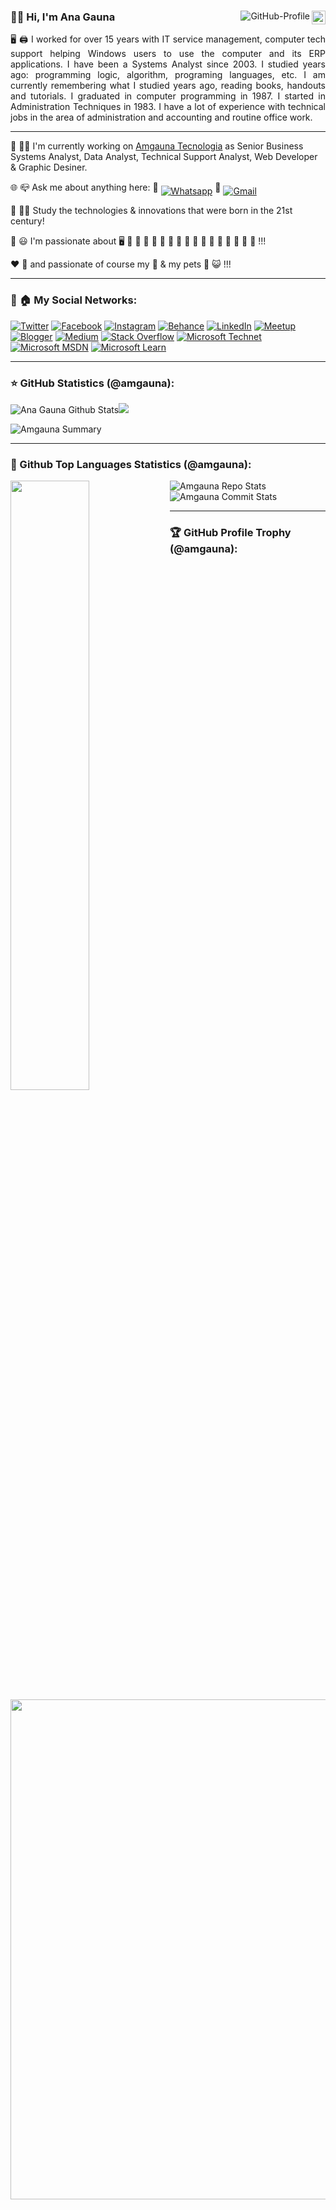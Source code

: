 <div>  
<a href="https://github.com/amgauna"><img src="https://img.shields.io/github/followers/amgauna?label=follow&style=social&link=https://www.github.com/amgauna/" height="22" title="Follow me" align="right" alt="GitHub-Followers"></a> <img src="https://komarev.com/ghpvc/?username=amgauna&label=Profile%20views&color=0e75b6&style=flat-square&color=yellow&link=https://www.github.com/amgauna/" title="Profile views" align="right" alt="GitHub-Profile"/> 

### 👩‍💼 Hi, I'm Ana Gauna 

<p align="justify"> 🖥️ 🖨️ I worked for over 15 years with IT service management, computer tech support helping Windows users to use the computer and its ERP applications. I have been a Systems Analyst since 2003. I studied years ago: programming logic, algorithm, programing languages, etc. I am currently remembering what I studied years ago, reading books, handouts and tutorials. I graduated in computer programming in 1987. I started in Administration Techniques in 1983. I have a lot of experience with technical jobs in the area of administration and accounting and routine office work.</p>

---

💼 👩‍💼 I'm currently working on <a href="https://www.amgauna.com.br/" target="_blank">Amgauna Tecnologia</a> as Senior Business Systems Analyst, Data Analyst, Technical Support Analyst, Web Developer & Graphic Desiner.

🌐 📪 Ask me about anything here:  📱 <a href="https://api.whatsapp.com/send?phone=5521979371230"><img src="https://img.shields.io/badge/-Whatsapp-4CA143?style=flat-square&labelColor=4CA143&logo=whatsapp&logoColor=white" title="Text me" align="middle" alt="Whatsapp"></a>  📧 <a href="mailto:amgauna@gmail.com"><img src="https://img.shields.io/badge/-Gmail-c14438?style=flat-square&logo=Gmail&logoColor=white" title="Send me an email" align="middle" alt="Gmail"></a>

🏫 👩‍🎓 Study the technologies & innovations that were born in the 21st century! 
  
💜 😃 I'm passionate about 🖥️ 🎵 🎦 🎄 🥞 🍫 🍓 🥤 🍇 🍊 🥓 🍔 🍕 🌭 🍦 🧁 🍰 !!!

❤️ 👩‍ and passionate of course my 👧 & my pets 🐶 😺 !!!

---
### 🔗 🏠 My Social Networks: <br />

<a href="https://www.twitter.com/amgauna/"> ![Twitter](https://img.shields.io/badge/Twitter-%231DA1F2.svg?style=for-the-badge&logo=Twitter&logoColor=white)</a>
<a href="https://www.facebook.com/amgauna/"> ![Facebook](https://img.shields.io/badge/Facebook-%231877F2.svg?style=for-the-badge&logo=Facebook&logoColor=white)</a>
<a href="https://www.instagram.com/amgauna/"> ![Instagram](https://img.shields.io/badge/Instagram-%23E4405F.svg?style=for-the-badge&logo=Instagram&logoColor=white)</a>
<a href="https://www.behance.net/amgauna/"> ![Behance](https://img.shields.io/badge/Behance-1769ff?style=for-the-badge&logo=behance&logoColor=white)</a>
<a href="https://www.linkedin.com/in/amgauna/"> ![LinkedIn](https://img.shields.io/badge/Linkedin-%230077B5.svg?style=for-the-badge&logo=Linkedin&logoColor=white)</a>
<a href="https://www.meetup.com/pt-BR/members/224719753/"> ![Meetup](https://img.shields.io/badge/Meetup-f64363?style=for-the-badge&logo=meetup&logoColor=white)</a>
<a href="https://anagaunatech.blogspot.com"> ![Blogger](https://img.shields.io/badge/Blogger-FF5722?style=for-the-badge&logo=blogger&logoColor=white)</a>
<a href="https://medium.com/@anagauna"> ![Medium](https://img.shields.io/badge/Medium-12100E?style=for-the-badge&logo=medium&logoColor=white)</a>
<a href="https://stackoverflow.com/users/story/13494129/">![Stack Overflow](https://img.shields.io/badge/-Stackoverflow-FE7A16?style=for-the-badge&logo=stack-overflow&logoColor=white)</a>
<a href="https://social.technet.microsoft.com/profile/ana%20gauna/"> ![Microsoft Technet](https://img.shields.io/badge/Microsoft%20Tecnet-0078D4?style=for-the-badge&logo=microsoft&logoColor=white)</a>
<a href="https://social.msdn.microsoft.com/profile/ana%20gauna/?ws=usercard-hover"> ![Microsoft MSDN](https://img.shields.io/badge/Microsoft%20MSDN-0078D4?style=for-the-badge&logo=microsoft&logoColor=white)</a>
<a href="https://docs.microsoft.com/pt-br/users/amgauna/"> ![Microsoft Learn](https://img.shields.io/badge/Microsoft%20Learn-0078D4?style=for-the-badge&logo=microsoft&logoColor=white)</a>
  
---
### ⭐ GitHub Statistics (@amgauna):
<div>
  
![Ana Gauna Github Stats](https://github-readme-stats.vercel.app/api?username=amgauna&show_icons=true&hide=contribs,prs&cache_seconds=86400&theme=buefy&&link=https://www.github.com/amgauna/)<img src="https://github-readme-streak-stats.herokuapp.com/?user=amgauna&hide_border=true&theme=default&link=https://www.github.com/amgauna/"> 
  
![Amgauna Summary](https://github-profile-summary-cards.vercel.app/api/cards/profile-details?username=amgauna&theme=default&months=12&align="left")
</div>

---
### 🧡 Github Top Languages Statistics (@amgauna):

<div>  
<img width="50%" align="left" src="https://github-readme-stats.vercel.app/api/top-langs/?username=amgauna&layout=compact&langs_count=16&theme=default&link=https://www.github.com/amgauna/">   
 
![Amgauna Repo Stats](https://github-profile-summary-cards.vercel.app/api/cards/repos-per-language?username=amgauna&theme=default&width="50%"&align="right") 
![Amgauna Commit Stats](https://github-profile-summary-cards.vercel.app/api/cards/most-commit-language?username=amgauna&theme=default&width="50%"&align="right")  
</div>

---
### 🏆 GitHub Profile Trophy (@amgauna):

<a href="https://github.com/ryo-ma/github-profile-trophy">
  <img width=800 src="https://github-profile-trophy.vercel.app/?username=amgauna&column=9&rank=S,AAA&theme=default&frame=true&no-bg=true"/>
</a>

